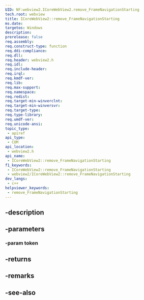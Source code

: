 ```yaml
---
UID: NF:webview2.ICoreWebView2.remove_FrameNavigationStarting
tech.root: webview
title: ICoreWebView2::remove_FrameNavigationStarting
ms.date: 
targetos: Windows
description: 
prerelease: false
req.assembly: 
req.construct-type: function
req.ddi-compliance: 
req.dll: 
req.header: webview2.h
req.idl: 
req.include-header: 
req.irql: 
req.kmdf-ver: 
req.lib: 
req.max-support: 
req.namespace: 
req.redist: 
req.target-min-winverclnt: 
req.target-min-winversvr: 
req.target-type: 
req.type-library: 
req.umdf-ver: 
req.unicode-ansi: 
topic_type:
 - apiref
api_type:
 - COM
api_location:
 - webview2.h
api_name:
 - ICoreWebView2::remove_FrameNavigationStarting
f1_keywords:
 - ICoreWebView2::remove_FrameNavigationStarting
 - webview2/ICoreWebView2::remove_FrameNavigationStarting
dev_langs:
 - c++
helpviewer_keywords:
 - remove_FrameNavigationStarting
---
```


## -description

## -parameters

### -param token

## -returns

## -remarks

## -see-also

